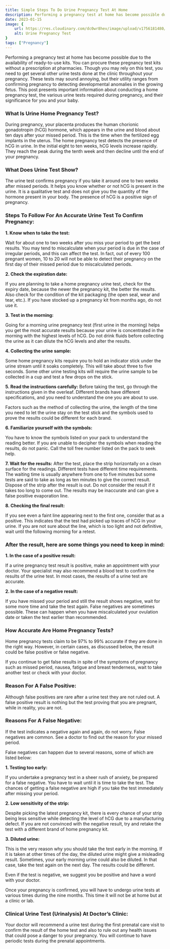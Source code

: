 ```yaml
---
title: Simple Steps To Do Urine Pregnancy Test At Home 
description: Performing a pregnancy test at home has become possible due to the availability of ready-to-use kits. You can procure these pregnancy test kits without a prescription at pharmacies. Though you may rely on this test, you need to get several other urine...
date: 2023-01-15
image: {
    url: https://res.cloudinary.com/dc0wr8hev/image/upload/v1756181480/Simple_Steps_To_Do_Urine_Pregnancy_Test_At_Home_brkpkf.webp ,
    alt: Urine Pregnancy Test 
}
tags: ["Pregnancy"]
---
```

Performing a pregnancy test at home has become possible due to the availability of ready-to-use kits. You can procure these pregnancy test kits without a prescription at pharmacies. Though you may rely on this test, you need to get several other urine tests done at the clinic throughout your pregnancy. These tests may sound annoying, but their utility ranges from confirming pregnancy to detecting developmental anomalies in the growing fetus. This post presents important information about conducting a home pregnancy test, the various urine tests required during pregnancy, and their significance for you and your baby.

### What Is Urine Home Pregnancy Test?

During pregnancy, your placenta produces the human chorionic gonadotropin (hCG) hormone, which appears in the urine and blood about ten days after your missed period. This is the time when the fertilized egg implants in the uterus. The home pregnancy test detects the presence of hCG in urine.
In the initial eight to ten weeks, hCG levels increase rapidly. They reach the peak during the tenth week and then decline until the end of your pregnancy.

### What Does Urine Test Show?

The urine test confirms pregnancy if you take it around one to two weeks after missed periods. It helps you know whether or not hCG is present in the urine. It is a qualitative test and does not give you the quantity of the hormone present in your body. The presence of hCG is a positive sign of pregnancy.

### Steps To Follow For An Accurate Urine Test To Confirm Pregnancy:

**1. Know when to take the test:**

Wait for about one to two weeks after you miss your period to get the best results. You may tend to miscalculate when your period is due in the case of irregular periods, and this can affect the test. In fact, out of every 100 pregnant women, 10 to 20 will not be able to detect their pregnancy on the first day of their missed period due to miscalculated periods.

**2. Check the expiration date:**

If you are planning to take a home pregnancy urine test, check for the expiry date, because the newer the pregnancy kit, the better the results. Also check for the condition of the kit packaging (the open seal, wear and tear, etc.).
If you have stocked up a pregnancy kit from months ago, do not use it.

**3. Test in the morning:**

Going for a morning urine pregnancy test (first urine in the morning) helps you get the most accurate results because your urine is concentrated in the morning with the highest levels of hCG. Do not drink fluids before collecting the urine as it can dilute the hCG levels and alter the results.

**4. Collecting the urine sample:**

Some home pregnancy kits require you to hold an indicator stick under the urine stream until it soaks completely. This will take about three to five seconds. Some other urine testing kits will require the urine sample to be collected in a cup and test a few drops on the stick.

**5. Read the instructions carefully:**
Before taking the test, go through the instructions given in the overleaf. Different brands have different specifications, and you need to understand the one you are about to use.

Factors such as the method of collecting the urine, the length of the time you need to let the urine stay on the test stick and the symbols used to prove the results could be different for each brand.

**6. Familiarize yourself with the symbols:**

You have to know the symbols listed on your pack to understand the reading better. If you are unable to decipher the symbols when reading the results, do not panic. Call the toll free number listed on the pack to seek help.

**7. Wait for the results:**
After the test, place the strip horizontally on a clean surface for the readings. Different tests have different time requirements. The waiting time is usually anywhere from one to five minutes but some tests are said to take as long as ten minutes to give the correct result.
Dispose of the strip after the result is out. Do not consider the result if it takes too long to come out. The results may be inaccurate and can give a false positive evaporation line.

**8. Checking the final result:**

If you see even a faint line appearing next to the first one, consider that as a positive. This indicates that the test had picked up traces of hCG in your urine.
If you are not sure about the line, which is too light and not definitive, wait until the following morning for a retest.

### After the result, here are some things you need to keep in mind:

**1. In the case of a positive result:**

If a urine pregnancy test result is positive, make an appointment with your doctor. Your specialist may also recommend a blood test to confirm the results of the urine test. In most cases, the results of a urine test are accurate.

**2. In the case of a negative result:**

If you have missed your period and still the result shows negative, wait for some more time and take the test again. False negatives are sometimes possible. These can happen when you have miscalculated your ovulation date or taken the test earlier than recommended.

### How Accurate Are Home Pregnancy Tests?

Home pregnancy tests claim to be 97% to 99% accurate if they are done in the right way. However, in certain cases, as discussed below, the result could be false positive or false negative.

If you continue to get false results in spite of the symptoms of pregnancy such as missed period, nausea, fatigue and breast tenderness, wait to take another test or check with your doctor.

 
### Reason For A False Positive:
Although false positives are rare after a urine test they are not ruled out. A false positive result is nothing but the test proving that you are pregnant, while in reality, you are not. 


### Reasons For A False Negative:
If the test indicates a negative again and again, do not worry. False negatives are common. See a doctor to find out the reason for your missed period.

False negatives can happen due to several reasons, some of which are listed below:

**1. Testing too early:**

If you undertake a pregnancy test in a sheer rush of anxiety, be prepared for a false negative. You have to wait until it is time to take the test. The chances of getting a false negative are high if you take the test immediately after missing your period.

**2. Low sensitivity of the strip:**

Despite picking the latest pregnancy kit, there is every chance of your strip being less sensitive while detecting the level of hCG due to a manufacturing defect. If you are not convinced with the negative result, try and retake the test with a different brand of home pregnancy kit.

**3. Diluted urine:**

This is the very reason why you should take the test early in the morning. If it is taken at other times of the day, the diluted urine might give a misleading result. Sometimes, your early morning urine could also be diluted. In that case, take the test again on the next day. The results could be different.

Even if the test is negative, we suggest you be positive and have a word with your doctor.

Once your pregnancy is confirmed, you will have to undergo urine tests at various times during the nine months. This time it will not be at home but at a clinic or lab.

### Clinical Urine Test (Urinalysis) At Doctor’s Clinic:
Your doctor will recommend a urine test during the first prenatal care visit to confirm the result of the home test and also to rule out any health issues that could pose a danger to your pregnancy. You will continue to have periodic tests during the prenatal appointments.